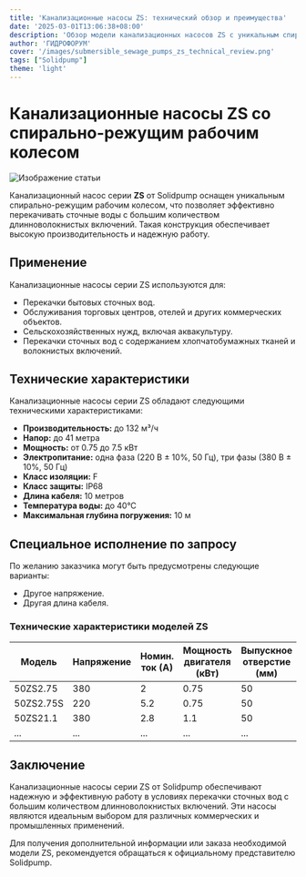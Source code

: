 ```yaml
---
title: 'Канализационные насосы ZS: технический обзор и преимущества'
date: '2025-03-01T13:06:38+08:00'
description: 'Обзор модели канализационных насосов ZS с уникальным спирально-режущим колесом для перекачки сточных вод.'
author: 'ГИДРОФОРУМ'
cover: '/images/submersible_sewage_pumps_zs_technical_review.png'
tags: ["Solidpump"]
theme: 'light'
---
```


# Канализационные насосы ZS со спирально-режущим рабочим колесом

![Изображение статьи](/images/submersible_sewage_pumps_zs_technical_review.png)

Канализационный насос серии **ZS** от Solidpump оснащен уникальным спирально-режущим рабочим колесом, что позволяет эффективно перекачивать сточные воды с большим количеством длинноволокнистых включений. Такая конструкция обеспечивает высокую производительность и надежную работу.

## Применение

Канализационные насосы серии ZS используются для:

- Перекачки бытовых сточных вод.
- Обслуживания торговых центров, отелей и других коммерческих объектов.
- Сельскохозяйственных нужд, включая аквакультуру.
- Перекачки сточных вод с содержанием хлопчатобумажных тканей и волокнистых включений.

## Технические характеристики

Канализационные насосы серии ZS обладают следующими техническими характеристиками:

- **Производительность:** до 132 м³/ч
- **Напор:** до 41 метра
- **Мощность:** от 0.75 до 7.5 кВт
- **Электропитание:** одна фаза (220 В ± 10%, 50 Гц), три фазы (380 В ± 10%, 50 Гц)
- **Класс изоляции:** F
- **Класс защиты:** IP68
- **Длина кабеля:** 10 метров
- **Температура воды:** до 40°С
- **Максимальная глубина погружения:** 10 м

## Специальное исполнение по запросу

По желанию заказчика могут быть предусмотрены следующие варианты:

- Другое напряжение.
- Другая длина кабеля.

### Технические характеристики моделей ZS

| Модель      | Напряжение | Номин. ток (А) | Мощность двигателя (кВт) | Выпускное отверстие (мм) | Номин. подача (м³/ч) | Номин. напор (м) | Макс. подача (м³/ч) | Макс. напор (м) |
|-------------|------------|-----------------|---------------------------|--------------------------|-----------------------|------------------|---------------------|------------------|
| 50ZS2.75    | 380        | 2               | 0.75                      | 50                       | 10                    | 10               | 24                  | 14               |
| 50ZS2.75S   | 220        | 5.2             | 0.75                      | 50                       | 10                    | 10               | 24                  | 14               |
| 50ZS21.1    | 380        | 2.8             | 1.1                       | 50                       | 15                    | 10               | 27                  | 17               |
| ...         | ...        | ...             | ...                       | ...                      | ...                   | ...              | ...                 | ...              |

## Заключение

Канализационные насосы серии ZS от Solidpump обеспечивают надежную и эффективную работу в условиях перекачки сточных вод с большим количеством длинноволокнистых включений. Эти насосы являются идеальным выбором для различных коммерческих и промышленных применений.

Для получения дополнительной информации или заказа необходимой модели ZS, рекомендуется обращаться к официальному представителю Solidpump.